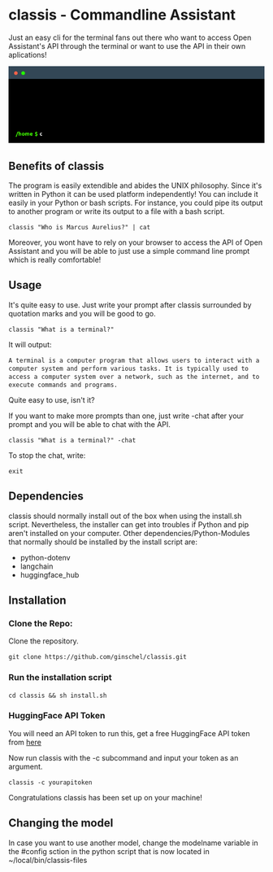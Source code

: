 # classis - Commandline Assistant
Just an easy cli for the terminal fans out there who want to access Open Assistant's API through the terminal or want to use the API in their own aplications! 

![classis](https://github.com/ginschel/classis/blob/master/classis_1.gif)


## Benefits of classis
The program is easily extendible and abides the UNIX philosophy. Since it's written in Python it can be used platform independently! You can include it easily in your Python or bash scripts. For instance, you could pipe its output to another program or write its output to a file with a bash script.
```
classis "Who is Marcus Aurelius?" | cat
```
Moreover, you wont have to rely on your browser to access the API of Open Assistant and you will be able to just use a simple command line prompt which is really comfortable!

## Usage
It's quite easy to use. Just write your prompt after classis surrounded by quotation marks and you will be good to go.

```
classis "What is a terminal?"
```
It will output:
```
A terminal is a computer program that allows users to interact with a computer system and perform various tasks. It is typically used to access a computer system over a network, such as the internet, and to execute commands and programs.
```
Quite easy to use, isn't it?

If you want to make more prompts than one, just write -chat after your prompt and you will be able to chat with the API.
```
classis "What is a terminal?" -chat
```
To stop the chat, write:
```
exit
```
## Dependencies
classis should normally install out of the box when using the install.sh script. Nevertheless, the installer can get into troubles if Python and pip aren't installed on your computer.
Other dependencies/Python-Modules that normally should be installed by the install script are:
 - python-dotenv
 - langchain
 - huggingface_hub
## Installation

### Clone the Repo:
Clone the repository. 
```
git clone https://github.com/ginschel/classis.git
```
### Run the installation script
```
cd classis && sh install.sh
```

### HuggingFace API Token 

You will need an API token to run this, get a free HuggingFace API token from [here](https://huggingface.co/settings/tokens)

Now run classis with the -c subcommand and input your token as an argument.


```
classis -c yourapitoken
```
Congratulations classis has been set up on your machine!

## Changing the model
In case you want to use another model, change the modelname variable in the #config sction in the python script that is now located in ~/local/bin/classis-files

